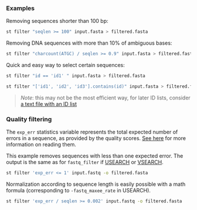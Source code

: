 
### Examples

Removing sequences shorter than 100 bp:

```sh
st filter "seqlen >= 100" input.fasta > filtered.fasta
```

Removing DNA sequences with more than 10% of ambiguous bases:

```sh
st filter "charcount(ATGC) / seqlen >= 0.9" input.fasta > filtered.fasta
```

Quick and easy way to select certain sequences:

```sh
st filter "id == 'id1' " input.fasta > filtered.fasta

st filter "['id1', 'id2', 'id3'].contains(id)" input.fasta > filtered.fasta
```

> *Note*: this may not be the most efficient way, for later ID lists, consider
> [a text file with an ID list](meta)


### Quality filtering

The `exp_err` statistics variable represents the total expected number of errors
in a sequence, as provided by the quality scores. [See here](pass#quality-scores)
for more information on reading them.

This example removes sequences with less than one expected error. The
output is the same as for `fastq_filter` if 
[USEARCH](https://www.drive5.com/usearch/manual/cmd_fastq_filter.html)
or [VSEARCH](https://github.com/torognes/vsearch).

```sh
st filter 'exp_err <= 1' input.fastq -o filtered.fasta
```

Normalization according to sequence length is easily possible with
a math formula (corresponding to `-fastq_maxee_rate` in USEARCH).

```sh
st filter 'exp_err / seqlen >= 0.002' input.fastq -o filtered.fasta
```
